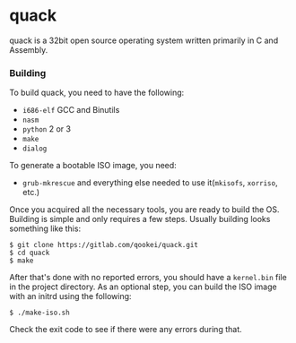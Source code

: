 # quack
quack is a 32bit open source operating system written primarily in C and Assembly.

### Building
To build quack, you need to have the following:
- `i686-elf` GCC and Binutils
- `nasm`
- `python` 2 or 3
- `make`
- `dialog`

To generate a bootable ISO image, you need:
- `grub-mkrescue` and everything else needed to use it(`mkisofs`, `xorriso`, etc.)

Once you acquired all the necessary tools, you are ready to build the OS.
Building is simple and only requires a few steps.
Usually building looks something like this:
```
$ git clone https://gitlab.com/qookei/quack.git
$ cd quack
$ make
```
After that's done with no reported errors, you should have a `kernel.bin` file in the project directory. As an optional step, you can build the ISO image with an initrd using the following:
```
$ ./make-iso.sh
```
Check the exit code to see if there were any errors during that. 
